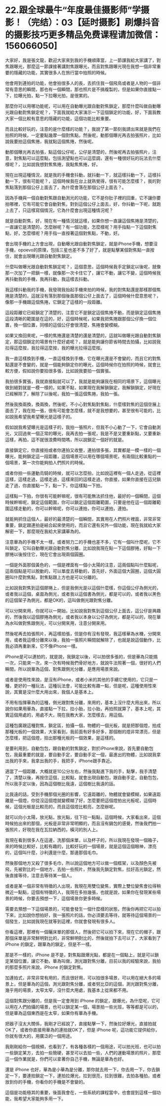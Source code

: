 # 22.跟全球最牛“年度最佳摄影师”学摄影！（完结）：03【延时摄影】刷爆抖音的摄影技巧更多精品免费课程请加微信：156066050]

大家好，我是張文龍，歡迎大家來到我的手機順庫當，上一節課我給大家講了，對焦跟曝光，那麼這一節課接著講對焦跟曝光，而且對焦跟曝光現在我想一個非常重要的隱藏的功能，其實很多人在旅行當中拍照的時候。

他會用到連拍的功能，他會拍很多人的長，去抓住我一個飛鳥或者是人物的一個非常有意思的瞬間，那也有一個瞬間，那也照片是不搞複製的，但是如果你直接點一下，拉曝光拍，點一下拉曝光拍，是很累的。

那麼你可以用哪功能呢，可以用在自動曝光跟自動對焦鎖定，那麼什麼叫做自動曝光跟自動對焦鎖定呢？，下面我就給大家演示一下這個鎖定的功能，好，下面我教大家一個比較有意思的隱藏的功能，這個功能比較重要。

而且比較好玩的，注意的是什麼樣的功能？，我說了第一節刻我請出來就是我們在拍照的時候，一定要點幾摩一個對焦點，然後呢，動那個曝光再去拍張照片，比如說我要拍這個焦捲，我就點這個焦捲，然後呢。

動那個曝光再去拍張，點這個公仔呢，公仔是清楚的，然後呢再去拍張照片，注意，對焦點可以這麼點，包括測望點也可以這麼調，還有一種很好玩的玩法去什麼樣呢？，比如說我想對焦焦捲，我點焦焦捲，好。

現在出現這種情況，就是我的手機會抖動，就抖動一下，就這樣抖動一下，這樣抖動一下，很有可能呢？，這個時候我在台上就熟覺得，很有可能怎麼樣？，我的對焦點落到那個公仔上面去了，為什麼會落在那個公仔上面去？。

因為手機與一個自動對焦跟自動測光的功能，它不是你肚子裡的回重，它不讓你要拍哪裡，它有可能它會自動對焦，對到這個公仔上面去，好，你抖動一下呢，就跑上去了，只這樣寫個情況，它為什麼會出現這種情況呢？

就是自動對焦，好，現在有一種情況就這樣，如果你想一直讓這個焦捲是清楚的，一直讓它是清楚的，怎麼辦呢？有一個功能，怎麼樣呢？用手指點一下這個對焦點，好，怎麼樣呢？用手指一直按著這個對焦點，不動，好。

會出現手機的上方會出現，自動曝光跟自動對焦鎖定，就是iPhone手機，想要沒手機，opoevo的原理，包括三星也差不多了好了，就是點擊某個對焦點一直按住，就會出現曝光跟自動對焦鎖定。

什麼叫做曝光跟自動對焦鎖定呢？，這個意思，這個時候我手定鎖定以後呢，就像那一次加了一把鎖一樣，就像那一次卡住它了，讓它不動，讓它不變，這個時候我再抖動我的手機，我再抖動，我這樣去抖動。

我這樣抖動我的手機，我發現我抬起手機來拍的時候，我的對焦點還是那樣那個焦捲是清楚的，這就沒有落到那個後面那個公仔上面去了，這個時候什麼意思呢？，像那一手機跟這個焦捲，它鎖定了這樣的一段距離。

這段距離它已經鎖定了清楚的，注意它不是鎖定這個焦捲不動，而是鎖定這個焦捲這段清晰的範圍是在這的，好，這個時候呢，如果我把焦捲跟那個公仔換一個位置，換一個位置，同樣的這個公仔會很清楚，焦捲會變模糊。

如果又換回來呢，一樣的焦捲還是清楚的還是清楚的，這就叫做曝光跟自動對焦鎖定，那這個鎖定的場景有什麼好處呢？，就是能夠讓你節省時間去拍攝，比如說我拉得這麼按，我拉得這麼按，我的曝光拉得這麼按。

我一直這樣換到手機，一直這樣換到手機，它在曝光還是不會變的，而且它的對焦點還是不會變的，就是一個能夠鎖定你的曝光，這個時候你在拍照的時候，就會比較方便，假如說你要拍很多張，比如說我要拍一個實張。

我拍很多實張，我就直接點就可以了，我就是能夠讓我在相同的場景下，這個曝光做到絕對就是一模一樣的，如果不點，如果現在我解鎖鎖定，我解鎖鎖定，好現在已經解除了，解除了以後呢，我拍一張這個焦捲，我拍一張。

然後我換兩換，換兩換，然後呢，不小心對焦點對焦點，什麼樣對焦的這個空展上面去了，我在拍一張，很有可能會怎麼樣，就不是我想要的，甚至很有可能的，比如說我希望我希望曝光是這樣子的。

假如說我希望曝光是這樣子的，我拍一張照片，但我不小心動了一下，它會自動測光，又回過來一個正常的曝光，我再去拍一張呢，我是不是又要重新點，又要重新這樣，再拍，這不就很浪費時間嗎，所以說鎖定一個好的就是。

直接鎖定它，你直接拍或者你連拍又收整，連拍很多張，其實都是一模一樣的一個曝光，能夠鎖定這一段距離，這個場景可以用在哪個場景呢，有兩個比較重點的一個場景，第一次你能夠拍人們照片的時候。

或者你拍一些運動烏騎的時候，就可以怎麼拍，比如說這裡有一個人走過，從這裡這樣，這樣走過，這樣走過，這樣來回的這樣走過，你直接，如果你直接在這兒鎖走了過，你直接點一下，點一下，你這樣點一下拍。

這樣點一下拍，你很有可能幹嘛呢，很有可能無法抓住他，最好的一個瞬間，這個時候幹嘛呢，鎖定這個範圍，你可以鎖定這個距離範圍，只要是他在這一個距離範圍這樣走動的，你可以幹嘛呢，你可以連拍，你可以連拍，連拍。

就能夠抓住這個人，最好的最清楚的一個瞬間，其實用在人們照片裡面，非常非常重要，鎖定跟連拍是結合起來使用的，而且它還有另外一個功能，現在我就給大家解密一下，那麼現在我給大家講華為的。

注意華為的手機不太一樣，或者努力二的手機也差不多，它有一個叫什麼呢，它不叫鎖定，它叫自動曝光跟自動對焦分離，比如說我現在點一下這個膠捲，好點一下膠捲以後按住它，現在它會出現兩個圓圈。

一個是外面那個黃色的，一個是裡面有一個小太陽的注意，這兩個點叫什麼點呢，這兩個點是可以脫動的，可以單度去移動的，首先好，外面這個大圓圈，這個大圓圈叫什麼對焦點，對焦點跟上方也是可以分離的。

比如說我對焦到這個膠捲上，但是我側光是以這個什麼樣，你這個公仔為側光的，或者我以這個，桌面為側光，或者我以這個書為側光，都是可以的，或者我以黑色的這個架子為側光，都是OK的，這叫做側光跟對焦分離。

可以分開來用，你就可以一開始，比如說我對焦到這個公仔上面去，這公仔是興趣的，然後我以這個膠捲為側光，或者我以本身以公仔為側光，都是可以的，現在華為水叫做對焦跟側光，可以分開來用，注意分開來用。

然後呢再去拍張照片，再這樣拍張，但是你有沒有發現，我這樣華為水機，分開來用，或者我這樣分離來以後，我拍一張照片瞬間就解除了，也就是說這個動作，比我必須再重新來，它不像iPhone一樣。

iPhone是可以連拍的，就是說，我鎖定以後，可以拍很多張的，但是華為只能搞一次，只能來一次，來一次有時候我們骨好地方，就說牛法照著一個，很好的人們瞬間，所以說華為這個，對焦跟側光分離，是應用場景來說。

或者是使用性來說，是沒有iPhone，或者小米的其他的手續它使用的，它只是一種，更好的一種玩法，這種玩法會，可能比較有趣一點，但是呢，這種使用性來說，其實是沒什麼大用出來，我個人是基本上。

不用有指揮華為的這種，側光跟對焦分離，來用的，基本上沒什麼大用出來，所以說你如果用華為，直接點一下拉，拉小胎，拉小胎，再拍照就算了，基本上呢，其實這個用處的，用處不大，現在我教大家，怎麼樣去，用這個。

這種包廣跟這種對焦，鎖定區，拍攝一個，物體的一個光板，就是把那個燈，拍成那種光板的一個效果，大家看到，我前面有好多好多，那個樹的燈非常漂亮，但是怎麼樣，把這個燈，拍出那種光板的一個效果，是這樣的。

是要利用到，自動包包，跟自動的對焦鎖定，對於iPhone來說，首先要自動包包，我最重要的就是，要自動手定，要自動手定一個，最進出的物體，比如說我拿出我的手來，我拿出我的手，我把手，iPhone跟手靠近。

適當了一個距離，大概就是10公分左右，然後我點進下我的手，點擊，我手清楚了，清楚以後，再按住這個，比較點，就會出現自動包，跟自動手定，自動包包，所以我手定以後，因為這個樹比我遠，這個樹比我遠的話。

比我遠的話，受到手機那個光圈的影響，它遠距離的，物體就會變模糊，如果遠距離是一個燈，你從沒這個燈就變模糊了好，怎麼要把這個燈拍出光板呢，這個時候，這個光板是比較亮的，而且這個燈比較亮，怎麼辦呢。

就可以向小太陽，放光點，放光點，往下拉一點點，這個時候，大家看出來，這個時候拍出來的那個，光板是非常非常明顯的，而且沒有鍋包的感覺，然後我們拍一張照片，好現在我在瓦拉納西的，橫河的別人上。

我現在看到很多人在這邊，洗那個床單，以及杯子的，所以我現在發現一個箱子，來的時候比較好，比較有趣的，比較好玩的一個場景，就是這個這個眼神，漂亮的，這個叫什麼，沙利還是什麼，那邊那個毛巾。

然後那個地方又殺了很多毛巾，所以說這個地方可以做一個框架，以及顏色先被飛，先被對比的一個地方，去拍一些照片，然後我先鎖定對焦，拉好高光鎖定，然後直接等待，注意去等待某一個人。

或者是某一個非常有特徵的人出現，我現在用雙位變焦，實際上雙位變焦會拉得稍微近一點點，這個有特徵的人，我現在多拍幾張，也就是說，如果你在發現某些場景的時候，你要去預想一下，這個場景你更多時候。

需要去預想一下這個場景的，可能會發生一個什麼樣的狀態，然後你再把它可以拍下來，比如說你想拍好，我一張照片的話，你必須要去等待，就等待這個場景的一個發生，比如說我現在就等到這裡，你就會發現有很多人。

你看這裡，那裡有一個曬床單的那個人，然後把它可以拍下來，現在它的帽子，跟那個床單是非常鮮明對比的，非常鮮明對比的，然後就拍下去可以了，大家看到了 iPhone 的鎖定，跟華為的鎖定，但是不一樣。

那是不一樣的，iPhone 是不是，對焦點跟爆光點，都是在一個點上，就是可以鎖定某個位置，讓它不動，華為叫做，測光跟對焦分離，目前以我的經驗來說，我拍的那麼多照片來說，iPhone 的鎖定對焦。

加連拍式，非常非常有用的，而且很好用，可以拍很多場景，可以用在絕大多的場景上，但是華為的這個，測光跟對焦分離，或者努比亞的這個，測光跟對焦分離，幾乎用的場景，太窄太窄，沒什麼大用處，我基本上從來都不用。

這個對焦跟分離的，但是我一定會用到 iPhone 的鎖定，跟爆光，為什麼呢，它可以用在人們拍攝的場景，也可以鎖定某一個，場景拍一些光班，等等都是可以的，但是華為這個東西是在太窄，如果你有華為手機。

把器子沒太大關係，我剛才已經說了，直接點擊一下，然後拉好爆光，直接拍就OK了，或者你直接用華為的連拍就OK了，但是 iPhone 呢，這功能它提供給你，你就有很大的，用廣泛的一個用途。

我剛剛給你一個視頻，也看到了，有各種各樣的一個用途，可以拍光班，也可以拍一些鎖定某方，去拍一些簡硬，甚至可以去拍一些，人們的運動場景的照片，那麼這一個作業就是，你們可以拿著你自己手機，無論是華為也好。

還是 iPhone 也好，華為是小華為是分離，那你就去用一下，你去用一下，你去鎖定一下，要連拍鎖定一下，連拍拉爆光，拉到很亮，拉到很難，去拍各種拍，或者放到你的手機，你看你的手機是不會變的。

這個是功能極其的重要，後面我會在，一些系統的課程當中，也會提到這樣一個功能，我希望大家能夠多用一下。